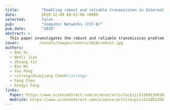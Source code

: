 ```yaml
---
title:          "Enabling robust and reliable transmission in Internet of Things with multiple gateways"
date:           2018-12-09 00:01:00 +0800
selected:       false
pub:            "Computer Networks (CCF-B)"
pub_date:       "2018"
abstract: >-
  This paper investigates the robust and reliable transmission problem in Internet of Things (IoT) applications, where multiple gateways are deployed. We discover that the reliable routing path with the best link qualities may not always gain the reliable transmission. The main reason is that the majority of existing routing metrics generally do not consider the working state of gateways. And the gateways may significantly reduce the reliability of data transmission at the last hop when they operate at the variable duty cycles (e.g., due to insufficient energy harvesting from ambiance). Last-hop data loss will lead to the inefficient transmission in all previous hops. To address this issue, we propose a novel routing metric ETD (Expected Transmission Direction, ETD), which efficiently selects a proper set of gateways with improved reliability in variable duty-cycled IoT through estimating the working state of gateways. Based on ETD, we design an efficient opportunistic routing protocol PoR to ensure reliable data transmission. Our simulations demonstrate the superior performance of PoR. It is shown that PoR achieves over 98% packet delivery ratio even in the worst network setting, with effective load balancing among selected gateways.
cover:         /assets/images/covers/2018/robust.jpg
authors:
  - Dan Xu
  - Wenli Jiao
  - Zhuang Yin
  - Bin Wu
  - Yao Peng
  - <strong>Xiaojiang Chen#</strong>
  - Feng Chen
  - Dingyi Fang
links:
  Paper: https://www.sciencedirect.com/science/article/pii/S1389128618309708/pdfft?md5=225730fe4c92d3ddbd1a757d90b21525&pid=1-s2.0-S1389128618309708-main.pdf
  Weblink: https://www.sciencedirect.com/science/article/pii/S1389128618309708
---
```


